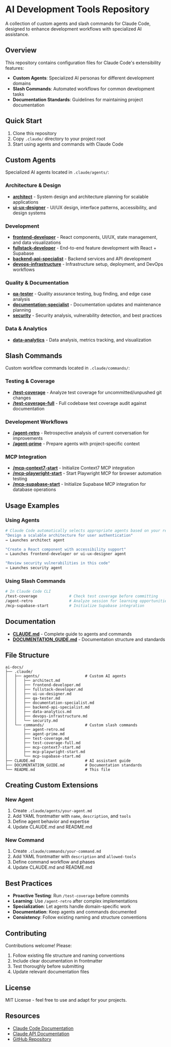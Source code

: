 # AI Development Tools Repository

A collection of custom agents and slash commands for Claude Code, designed to enhance development workflows with specialized AI assistance.

## Overview

This repository contains configuration files for Claude Code's extensibility features:
- **Custom Agents**: Specialized AI personas for different development domains
- **Slash Commands**: Automated workflows for common development tasks
- **Documentation Standards**: Guidelines for maintaining project documentation

## Quick Start

1. Clone this repository
2. Copy `.claude/` directory to your project root
3. Start using agents and commands with Claude Code

## Custom Agents

Specialized AI agents located in `.claude/agents/`:

### Architecture & Design
- **[architect](.claude/agents/architect.md)** - System design and architecture planning for scalable applications
- **[ui-ux-designer](.claude/agents/ui-ux-designer.md)** - UI/UX design, interface patterns, accessibility, and design systems

### Development
- **[frontend-developer](.claude/agents/frontend-developer.md)** - React components, UI/UX, state management, and data visualizations
- **[fullstack-developer](.claude/agents/fullstack-developer.md)** - End-to-end feature development with React + Supabase
- **[backend-api-specialist](.claude/agents/backend-api-specialist.md)** - Backend services and API development
- **[devops-infrastructure](.claude/agents/devops-infrastructure.md)** - Infrastructure setup, deployment, and DevOps workflows

### Quality & Documentation
- **[qa-tester](.claude/agents/qa-tester.md)** - Quality assurance testing, bug finding, and edge case analysis
- **[documentation-specialist](.claude/agents/documentation-specialist.md)** - Documentation updates and maintenance planning
- **[security](.claude/agents/security.md)** - Security analysis, vulnerability detection, and best practices

### Data & Analytics
- **[data-analytics](.claude/agents/data-analytics.md)** - Data analysis, metrics tracking, and visualization

## Slash Commands

Custom workflow commands located in `.claude/commands/`:

### Testing & Coverage
- **[/test-coverage](.claude/commands/test-coverage.md)** - Analyze test coverage for uncommitted/unpushed git changes
- **[/test-coverage-full](.claude/commands/test-coverage-full.md)** - Full codebase test coverage audit against documentation

### Development Workflows
- **[/agent-retro](.claude/commands/agent-retro.md)** - Retrospective analysis of current conversation for improvements
- **[/agent-prime](.claude/commands/agent-prime.md)** - Prepare agents with project-specific context

### MCP Integration
- **[/mcp-context7-start](.claude/commands/mcp-context7-start.md)** - Initialize Context7 MCP integration
- **[/mcp-playwright-start](.claude/commands/mcp-playwright-start.md)** - Start Playwright MCP for browser automation testing
- **[/mcp-supabase-start](.claude/commands/mcp-supabase-start.md)** - Initialize Supabase MCP integration for database operations

## Usage Examples

### Using Agents
```bash
# Claude Code automatically selects appropriate agents based on your requests
"Design a scalable architecture for user authentication"
→ Launches architect agent

"Create a React component with accessibility support"
→ Launches frontend-developer or ui-ux-designer agent

"Review security vulnerabilities in this code"
→ Launches security agent
```

### Using Slash Commands
```bash
# In Claude Code CLI
/test-coverage              # Check test coverage before committing
/agent-retro                # Analyze session for learning opportunities
/mcp-supabase-start         # Initialize Supabase integration
```

## Documentation

- **[CLAUDE.md](CLAUDE.md)** - Complete guide to agents and commands
- **[DOCUMENTATION_GUIDE.md](DOCUMENTATION_GUIDE.md)** - Documentation structure and standards

## File Structure

```
ai-docs/
├── .claude/
│   ├── agents/                    # Custom AI agents
│   │   ├── architect.md
│   │   ├── frontend-developer.md
│   │   ├── fullstack-developer.md
│   │   ├── ui-ux-designer.md
│   │   ├── qa-tester.md
│   │   ├── documentation-specialist.md
│   │   ├── backend-api-specialist.md
│   │   ├── data-analytics.md
│   │   ├── devops-infrastructure.md
│   │   └── security.md
│   └── commands/                  # Custom slash commands
│       ├── agent-retro.md
│       ├── agent-prime.md
│       ├── test-coverage.md
│       ├── test-coverage-full.md
│       ├── mcp-context7-start.md
│       ├── mcp-playwright-start.md
│       └── mcp-supabase-start.md
├── CLAUDE.md                      # AI assistant guide
├── DOCUMENTATION_GUIDE.md         # Documentation standards
└── README.md                      # This file
```

## Creating Custom Extensions

### New Agent
1. Create `.claude/agents/your-agent.md`
2. Add YAML frontmatter with `name`, `description`, and `tools`
3. Define agent behavior and expertise
4. Update CLAUDE.md and README.md

### New Command
1. Create `.claude/commands/your-command.md`
2. Add YAML frontmatter with `description` and `allowed-tools`
3. Define command workflow and phases
4. Update CLAUDE.md and README.md

## Best Practices

- **Proactive Testing**: Run `/test-coverage` before commits
- **Learning**: Use `/agent-retro` after complex implementations
- **Specialization**: Let agents handle domain-specific work
- **Documentation**: Keep agents and commands documented
- **Consistency**: Follow existing naming and structure conventions

## Contributing

Contributions welcome! Please:
1. Follow existing file structure and naming conventions
2. Include clear documentation in frontmatter
3. Test thoroughly before submitting
4. Update relevant documentation files

## License

MIT License - feel free to use and adapt for your projects.

## Resources

- [Claude Code Documentation](https://docs.claude.com/en/docs/claude-code/)
- [Claude API Documentation](https://docs.anthropic.com/)
- [GitHub Repository](https://github.com/anthropics/claude-code)